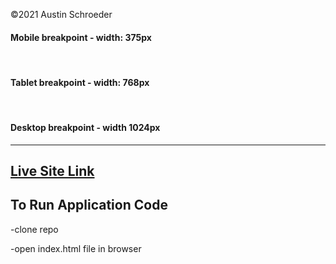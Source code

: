 &copy;2021 Austin Schroeder
<br>

#### Mobile breakpoint - width: 375px

<br>

#### Tablet breakpoint - width: 768px

<br>

#### Desktop breakpoint - width 1024px

---

## [Live Site Link](https://austinschroeder.github.io/amasa-task2/)


## To Run Application Code

-clone repo

-open index.html file in browser

